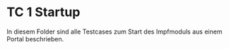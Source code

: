 # TC 1 Startup 
In diesem Folder sind alle Testcases zum Start des Impfmoduls aus einem Portal beschrieben. 
